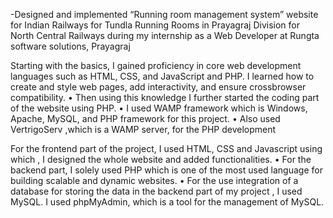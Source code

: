 -Designed and implemented “Running room management system” website for Indian Railways for Tundla Running Rooms
in Prayagraj Division for North Central Railways during my internship as a Web Developer at Rungta software solutions, Prayagraj

Starting with the basics, I gained proficiency in core web development
languages such as HTML, CSS, and JavaScript and PHP. I learned how
to create and style web pages, add interactivity, and ensure crossbrowser
compatibility.
• Then using this knowledge I further started the coding part of the
website using PHP.
• I used WAMP framework which is
Windows, Apache, MySQL, and PHP framework for this project.
• Also used VertrigoServ ,which is a WAMP server, for the PHP
development

For the frontend part of the project, I used HTML, CSS and Javascript
using which , I designed the whole website and added functionalities.
• For the backend part, I solely used PHP which is one of the most used
language for building scalable and dynamic websites.
• For the use integration of a database for storing the data in the backend
part of my project , I used MySQL. I used phpMyAdmin, which is a tool
for the management of MySQL.
